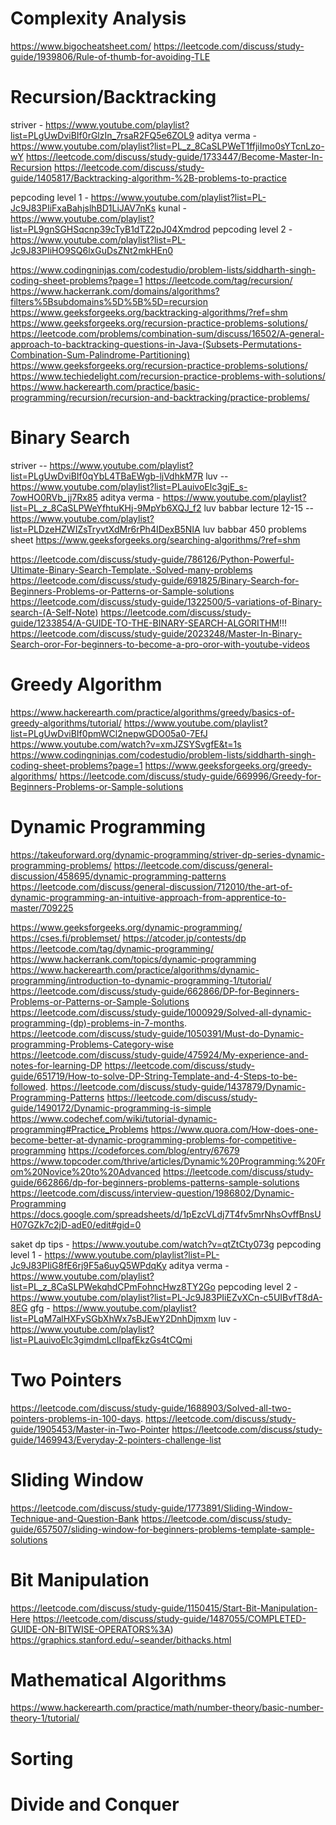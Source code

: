 # Complexity Analysis

https://www.bigocheatsheet.com/
https://leetcode.com/discuss/study-guide/1939806/Rule-of-thumb-for-avoiding-TLE

# Recursion/Backtracking

striver - https://www.youtube.com/playlist?list=PLgUwDviBIf0rGlzIn_7rsaR2FQ5e6ZOL9
aditya verma - https://www.youtube.com/playlist?list=PL_z_8CaSLPWeT1ffjiImo0sYTcnLzo-wY
https://leetcode.com/discuss/study-guide/1733447/Become-Master-In-Recursion
https://leetcode.com/discuss/study-guide/1405817/Backtracking-algorithm-%2B-problems-to-practice

pepcoding level 1 - https://www.youtube.com/playlist?list=PL-Jc9J83PIiFxaBahjslhBD1LiJAV7nKs
kunal - https://www.youtube.com/playlist?list=PL9gnSGHSqcnp39cTyB1dTZ2pJ04Xmdrod
pepcoding level 2 - https://www.youtube.com/playlist?list=PL-Jc9J83PIiHO9SQ6lxGuDsZNt2mkHEn0

https://www.codingninjas.com/codestudio/problem-lists/siddharth-singh-coding-sheet-problems?page=1
https://leetcode.com/tag/recursion/
https://www.hackerrank.com/domains/algorithms?filters%5Bsubdomains%5D%5B%5D=recursion
https://www.geeksforgeeks.org/backtracking-algorithms/?ref=shm
https://www.geeksforgeeks.org/recursion-practice-problems-solutions/
https://leetcode.com/problems/combination-sum/discuss/16502/A-general-approach-to-backtracking-questions-in-Java-(Subsets-Permutations-Combination-Sum-Palindrome-Partitioning)
https://www.geeksforgeeks.org/recursion-practice-problems-solutions/
https://www.techiedelight.com/recursion-practice-problems-with-solutions/
https://www.hackerearth.com/practice/basic-programming/recursion/recursion-and-backtracking/practice-problems/

# Binary Search

striver -- https://www.youtube.com/playlist?list=PLgUwDviBIf0qYbL4TBaEWgb-ljVdhkM7R
luv -- https://www.youtube.com/playlist?list=PLauivoElc3gjE_s-7owHO0RVb_jj7Rx85
aditya verma - https://www.youtube.com/playlist?list=PL_z_8CaSLPWeYfhtuKHj-9MpYb6XQJ_f2
luv babbar lecture 12-15 -- https://www.youtube.com/playlist?list=PLDzeHZWIZsTryvtXdMr6rPh4IDexB5NIA
luv babbar 450 problems sheet
https://www.geeksforgeeks.org/searching-algorithms/?ref=shm

https://leetcode.com/discuss/study-guide/786126/Python-Powerful-Ultimate-Binary-Search-Template.-Solved-many-problems
https://leetcode.com/discuss/study-guide/691825/Binary-Search-for-Beginners-Problems-or-Patterns-or-Sample-solutions
https://leetcode.com/discuss/study-guide/1322500/5-variations-of-Binary-search-(A-Self-Note)
https://leetcode.com/discuss/study-guide/1233854/A-GUIDE-TO-THE-BINARY-SEARCH-ALGORITHM!!!
https://leetcode.com/discuss/study-guide/2023248/Master-In-Binary-Search-oror-For-beginners-to-become-a-pro-oror-with-youtube-videos

# Greedy Algorithm

https://www.hackerearth.com/practice/algorithms/greedy/basics-of-greedy-algorithms/tutorial/
https://www.youtube.com/playlist?list=PLgUwDviBIf0pmWCl2nepwGDO05a0-7EfJ
https://www.youtube.com/watch?v=xmJZSYSvgfE&t=1s
https://www.codingninjas.com/codestudio/problem-lists/siddharth-singh-coding-sheet-problems?page=1
https://www.geeksforgeeks.org/greedy-algorithms/
https://leetcode.com/discuss/study-guide/669996/Greedy-for-Beginners-Problems-or-Sample-solutions

# Dynamic Programming

https://takeuforward.org/dynamic-programming/striver-dp-series-dynamic-programming-problems/
https://leetcode.com/discuss/general-discussion/458695/dynamic-programming-patterns
https://leetcode.com/discuss/general-discussion/712010/the-art-of-dynamic-programming-an-intuitive-approach-from-apprentice-to-master/709225

https://www.geeksforgeeks.org/dynamic-programming/
https://cses.fi/problemset/
https://atcoder.jp/contests/dp
https://leetcode.com/tag/dynamic-programming/
https://www.hackerrank.com/topics/dynamic-programming
https://www.hackerearth.com/practice/algorithms/dynamic-programming/introduction-to-dynamic-programming-1/tutorial/
https://leetcode.com/discuss/study-guide/662866/DP-for-Beginners-Problems-or-Patterns-or-Sample-Solutions
https://leetcode.com/discuss/study-guide/1000929/Solved-all-dynamic-programming-(dp)-problems-in-7-months.
https://leetcode.com/discuss/study-guide/1050391/Must-do-Dynamic-programming-Problems-Category-wise
https://leetcode.com/discuss/study-guide/475924/My-experience-and-notes-for-learning-DP
https://leetcode.com/discuss/study-guide/651719/How-to-solve-DP-String-Template-and-4-Steps-to-be-followed.
https://leetcode.com/discuss/study-guide/1437879/Dynamic-Programming-Patterns
https://leetcode.com/discuss/study-guide/1490172/Dynamic-programming-is-simple
https://www.codechef.com/wiki/tutorial-dynamic-programming#Practice_Problems
https://www.quora.com/How-does-one-become-better-at-dynamic-programming-problems-for-competitive-programming
https://codeforces.com/blog/entry/67679
https://www.topcoder.com/thrive/articles/Dynamic%20Programming:%20From%20Novice%20to%20Advanced
https://leetcode.com/discuss/study-guide/662866/dp-for-beginners-problems-patterns-sample-solutions
https://leetcode.com/discuss/interview-question/1986802/Dynamic-Programming
https://docs.google.com/spreadsheets/d/1pEzcVLdj7T4fv5mrNhsOvffBnsUH07GZk7c2jD-adE0/edit#gid=0

saket dp tips - https://www.youtube.com/watch?v=qtZtCty073g
pepcoding level 1 - https://www.youtube.com/playlist?list=PL-Jc9J83PIiG8fE6rj9F5a6uyQ5WPdqKy
aditya verma - https://www.youtube.com/playlist?list=PL_z_8CaSLPWekqhdCPmFohncHwz8TY2Go
pepcoding level 2 - https://www.youtube.com/playlist?list=PL-Jc9J83PIiEZvXCn-c5UIBvfT8dA-8EG
gfg - https://www.youtube.com/playlist?list=PLqM7alHXFySGbXhWx7sBJEwY2DnhDjmxm
luv - https://www.youtube.com/playlist?list=PLauivoElc3gimdmLcIIpafEkzGs4tCQmi

# Two Pointers

https://leetcode.com/discuss/study-guide/1688903/Solved-all-two-pointers-problems-in-100-days.
https://leetcode.com/discuss/study-guide/1905453/Master-in-Two-Pointer
https://leetcode.com/discuss/study-guide/1469943/Everyday-2-pointers-challenge-list

# Sliding Window

https://leetcode.com/discuss/study-guide/1773891/Sliding-Window-Technique-and-Question-Bank
https://leetcode.com/discuss/study-guide/657507/sliding-window-for-beginners-problems-template-sample-solutions

# Bit Manipulation

https://leetcode.com/discuss/study-guide/1150415/Start-Bit-Manipulation-Here
https://leetcode.com/discuss/study-guide/1487055/COMPLETED-GUIDE-ON-BITWISE-OPERATORS%3A)
https://graphics.stanford.edu/~seander/bithacks.html

# Mathematical Algorithms

https://www.hackerearth.com/practice/math/number-theory/basic-number-theory-1/tutorial/

# Sorting

# Divide and Conquer
